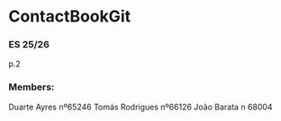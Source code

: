 # ContactBookGit
### ES 25/26
p.2

### Members:

Duarte Ayres nº65246
Tomás Rodrigues nº66126
João Barata n 68004
